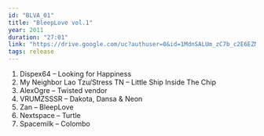 ```yaml
---
id: "BLVA_01"
title: "BleepLove vol.1"
year: 2011
duration: "27:01"
link: "https://drive.google.com/uc?authuser=0&id=1MdnSALUm_zC7b_c2E6EZMRmVr9RZzit5&export=download"
tags: release
---
```


01. Dispex64 – Looking for Happiness
02. My Neighbor Lao Tzu/Stress TN – Little Ship Inside The Chip
03. AlexOgre – Twisted vendor
04. VRUMZSSSR – Dakota, Dansa & Neon
05. Zan – BleepLove
06. Nextspace – Turtle
07. Spacemilk – Colombo
